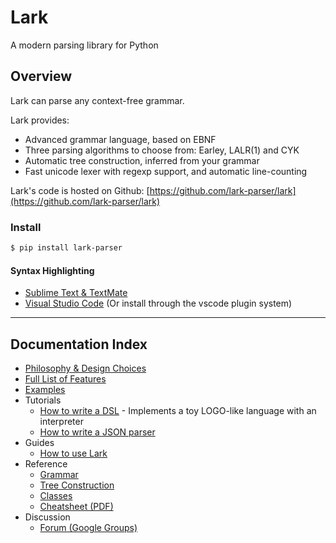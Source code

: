 # Lark

A modern parsing library for Python

## Overview

Lark can parse any context-free grammar.

Lark provides:

- Advanced grammar language, based on EBNF
- Three parsing algorithms to choose from: Earley, LALR(1) and CYK
- Automatic tree construction, inferred from your grammar
- Fast unicode lexer with regexp support, and automatic line-counting

Lark's code is hosted on Github: [https://github.com/lark-parser/lark](https://github.com/lark-parser/lark)

### Install
```bash
$ pip install lark-parser
```

#### Syntax Highlighting

- [Sublime Text & TextMate](https://github.com/lark-parser/lark_syntax)
- [Visual Studio Code](https://github.com/lark-parser/vscode-lark) (Or install through the vscode plugin system)

-----

## Documentation Index


* [Philosophy & Design Choices](philosophy.md)
* [Full List of Features](features.md)
* [Examples](https://github.com/lark-parser/lark/tree/master/examples)
* Tutorials
    * [How to write a DSL](http://blog.erezsh.com/how-to-write-a-dsl-in-python-with-lark/) - Implements a toy LOGO-like language with an interpreter
    * [How to write a JSON parser](json_tutorial.md)
* Guides
    * [How to use Lark](how_to_use.md)
* Reference
    * [Grammar](grammar.md)
    * [Tree Construction](tree_construction.md)
    * [Classes](classes.md)
    * [Cheatsheet (PDF)](lark_cheatsheet.pdf)
* Discussion
    * [Forum (Google Groups)](https://groups.google.com/forum/#!forum/lark-parser)
